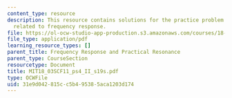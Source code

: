 ```yaml
---
content_type: resource
description: This resource contains solutions for the practice problem statements
  related to frequency response.
file: https://ol-ocw-studio-app-production.s3.amazonaws.com/courses/18-03sc-differential-equations-fall-2011/31e9d042815cc5b495385aca1203d174_MIT18_03SCF11_ps4_II_s19s.pdf
file_type: application/pdf
learning_resource_types: []
parent_title: Frequency Response and Practical Resonance
parent_type: CourseSection
resourcetype: Document
title: MIT18_03SCF11_ps4_II_s19s.pdf
type: OCWFile
uid: 31e9d042-815c-c5b4-9538-5aca1203d174
---
```

